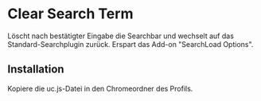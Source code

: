 # Clear Search Term
Löscht nach bestätigter Eingabe die Searchbar und wechselt auf das Standard-Searchplugin zurück. 
Erspart das Add-on "SearchLoad Options".

## Installation
Kopiere die uc.js-Datei in den Chromeordner des Profils.

